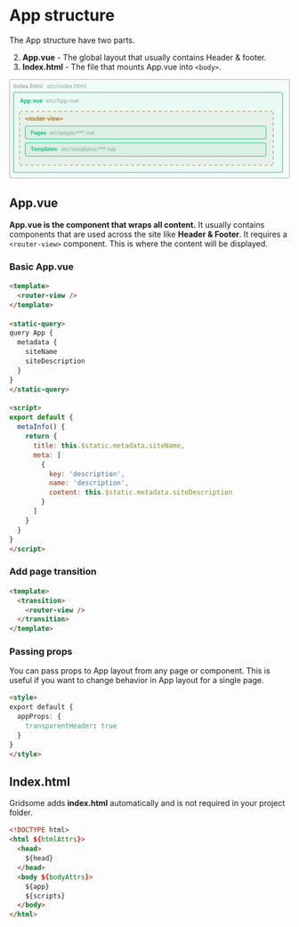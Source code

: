 # App structure

The App structure have two parts.

2. **App.vue** - The global layout that usually contains Header & footer.
1. **Index.html** - The file that mounts App.vue into `<body>`.


![App layout](./images/app-layout.png)


## App.vue

**App.vue is the component that wraps all content.** It usually contains components that are used across the site like **Header & Footer**. It requires a `<router-view>` component. This is where the content will be displayed.


### Basic App.vue

```html
<template>
  <router-view />
</template>

<static-query>
query App {
  metadata {
    siteName
    siteDescription
  }
}
</static-query>

<script>
export default {
  metaInfo() {
    return {
      title: this.$static.metadata.siteName,
      meta: [
        {
          key: 'description',
          name: 'description',
          content: this.$static.metadata.siteDescription
        }
      ]
    }
  }
}
</script>
```

### Add page transition

```html
<template>
  <transition>
    <router-view />
  </transition>
</template>
```

### Passing props

You can pass props to App layout from any page or component. This is useful if you want to change behavior in App layout for a single page.

```html
<style>
export default {
  appProps: {
    transparentHeader: true
  }
}
</style>
```

## Index.html
Gridsome adds **index.html** automatically and is not required in your project folder.

```html
<!DOCTYPE html>
<html ${htmlAttrs}>
  <head>
    ${head}
  </head>
  <body ${bodyAttrs}>
    ${app}
    ${scripts}
  </body>
</html>
```